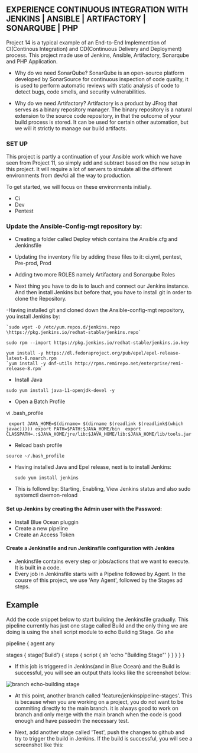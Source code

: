 ## EXPERIENCE CONTINUOUS INTEGRATION WITH JENKINS | ANSIBLE | ARTIFACTORY | SONARQUBE | PHP

Project 14 is a typical example of an End-to-End Implementtion of CI(Continous Integration) and CD(Continuous Delivery and Deployment) process. This project made use of Jenkins, Ansible, Artifactory, Sonarqube and PHP Application.

- Why do we need SonarQube?
SonarQube is an open-source platform developed by SonarSource for continuous inspection of code quality, it is used to perform automatic reviews with static analysis of code to detect bugs, code smells, and security vulnerabilities.

- Why do we need Artifactory?
Artifactory is a product by JFrog that serves as a binary repository manager. The binary repository is a natural extension to the source code repository, in that the outcome of your build process is stored. It can be used for certain other automation, but we will it strictly to manage our build artifacts.

### SET UP
This project is partly a continuation of your Ansible work which we have seen from Project 11, so simply add and subtract based on the new setup in this project. It will require a lot of servers to simulate all the different environments from dev/ci all the way to production.

To get started, we will focus on these environments initially.
- Ci
- Dev
- Pentest

### Update the Ansible-Config-mgt repository by:
- Creating a folder called Deploy which contains the Ansible.cfg and Jenkinsfile
- Updating the inventory file by adding these files to it: ci.yml, pentest, Pre-prod, Prod
- Adding two more ROLES namely Artifactory and Sonarqube Roles

-  Next thing you have to do is to lauch and connect our Jenkins instance. And then install Jenkins but before that, you have to install git in order to clone the Repository. 

-Having installed git and cloned down the Ansible-config-mgt repository, you install Jenkins by:
    
    `sudo wget -O /etc/yum.repos.d/jenkins.repo \https://pkg.jenkins.io/redhat-stable/jenkins.repo`
    
    sudo rpm --import https://pkg.jenkins.io/redhat-stable/jenkins.io.key
    
    yum install -y https://dl.fedoraproject.org/pub/epel/epel-release-latest-8.noarch.rpm
    `yum install -y dnf-utils http://rpms.remirepo.net/enterprise/remi-release-8.rpm`

- Install Java

`sudo yum install java-11-openjdk-devel -y`

- Open a Batch Profile

 vi .bash_profile

` 
  export JAVA_HOME=$(dirname= $(dirname $(readlink $(readlink$(which javac)))))
  export PATH=$PATH:$JAVA_HOME/bin 
  export CLASSPATH=.:$JAVA_HOME/jre/lib:$JAVA_HOME/lib:$JAVA_HOME/lib/tools.jar
`

- Reload bash profile

`source ~/.bash_profile`
 
 - Having installed Java and Epel release, next is to install Jenkins:

   `sudo yum install jenkins`
   
 - This is followd by: Starting, Enabling, View Jenkins status and also sudo systemctl daemon-reload

#### Set up Jenkins by creating the Admin user with the Password:
- Install Blue Ocean pluggin
- Create a new pipeline
- Create an Access Token

#### Create a Jenkinsfile and run Jenkinsfile configuration with Jenkins

- Jenkinsfile contains every step or jobs/actions that we want to execute. It is built in a code. 
- Every job in Jenkinsfile starts with a Pipeline followed by Agent. In the cousre of this project, we use 'Any Agent', followed by the Stages ad steps.

## Example
Add the code snippet below to start building the Jenkinsfile gradually. This pipeline currently has just one stage called Build and the only thing we are doing is using the shell script module to echo Building Stage. Go ahe

                                                      
  pipeline {
    agent any

  stages {
    stage('Build') {
      steps {
        script {
          sh 'echo "Building Stage"'
         }
       }
      }
     }
 }         
          
 
 - If this job is triggered in Jenkins(and in Blue Ocean) and the Build is successful, you will see an output thats looks like the screenshot below:


![branch echo-building stage](https://user-images.githubusercontent.com/65022146/214286301-38e8a344-bf82-4449-89fb-c35aa3b62787.png)



- At this point, another branch called 'feature/jenkinspipeline-stages'. This is because when you are working on a project, you do not want to be commiting directly to the main branch. it is always good to work on branch and only merge with the main branch when the code is good enough and have passedm the necessary test.

- Next, add another stage called 'Test', push the changes to github and try to trigger the build in Jenkins. If the build is successful, you will see a screenshot like this:


        
        
